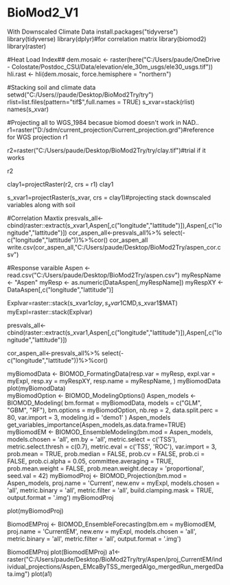 # BioMod2_V1
With Downscaled Climate Data
install.packages("tidyverse")
library(tidyverse)
library(dplyr)#for correlation matrix
library(biomod2)
library(raster)

#Heat Load Index##
dem.mosaic <- raster(here("C:/Users/paude/OneDrive - Colostate/Postdoc_CSU/Data/elevation/ele_30m_usgs/ele30_usgs.tif"))
hli.rast <- hli(dem.mosaic, force.hemisphere = "northern")

#Stacking soil and climate data
setwd("C:/Users//paude/Desktop/BioMod2Try/try")
rlist=list.files(pattern="tif$",full.names = TRUE)
s_xvar=stack(rlist)
names(s_xvar)

#Projecting all to WGS_1984 becasue biomod doesn't work in NAD..
r1=raster("D:/sdm/current_projection/Current_projection.grd")#reference for WGS projection
r1

r2=raster("C:/Users/paude/Desktop/BioMod2Try/try/clay.tif")#trial if it works

r2

clay1=projectRaster(r2, crs = r1)
clay1


s_xvar1=projectRaster(s_xvar, crs = clay1)#projecting stack downscaled variables along with soil


#Correlation Maxtix
presvals_all<-cbind(raster::extract(s_xvar1,Aspen[,c("longitude","lattitude")]),Aspen[,c("longitude","lattitude")])
cor_aspen_all<-presvals_all%>% select(-c("longitude","lattitude"))%>%cor()
cor_aspen_all
write.csv(cor_aspen_all,"C:/Users/paude/Desktop/BioMod2Try/aspen_cor.csv")

#Response varaible
Aspen <- read.csv("C:/Users/paude/Desktop/BioMod2Try/aspen.csv")
myRespName <- "Aspen"
myResp <- as.numeric(DataAspen[,myRespName])
myRespXY <- DataAspen[,c("longitude","lattitude")]


Explvar=raster::stack(s_xvar1$clay,s_xvar1$CMD,s_xvar1$MAT)
myExpl=raster::stack(Explvar)


presvals_all<-cbind(raster::extract(s_xvar1,Aspen[,c("longitude","lattitude")]),Aspen[,c("longitude","lattitude")])

cor_aspen_all<-presvals_all%>% select(-c("longitude","lattitude"))%>%cor()


myBiomodData <- BIOMOD_FormatingData(resp.var = myResp,
                                     expl.var = myExpl,
                                     resp.xy = myRespXY,
                                     resp.name = myRespName, )
myBiomodData
plot(myBiomodData)                               
myBiomodOption <- BIOMOD_ModelingOptions()
Aspen_models <-
  BIOMOD_Modeling(
    bm.format = myBiomodData,
    models = c("GLM", "GBM", "RF"),
    bm.options = myBiomodOption,
    nb.rep = 2,
    data.split.perc = 80,
    var.import = 3,
    modeling.id = 'demo1'
  )
Aspen_models
get_variables_importance(Aspen_models,as.data.frame=TRUE)
myBiomodEM <- BIOMOD_EnsembleModeling(bm.mod = Aspen_models,
                                      models.chosen = 'all',
                                      em.by = 'all',
                                      metric.select = c('TSS'),
                                      metric.select.thresh = c(0.7),
                                      metric.eval = c('TSS', 'ROC'),
                                      var.import = 3,
                                      prob.mean = TRUE,
                                      prob.median = FALSE,
                                      prob.cv = FALSE,
                                      prob.ci = FALSE,
                                      prob.ci.alpha = 0.05,
                                      committee.averaging = TRUE,
                                      prob.mean.weight = FALSE,
                                      prob.mean.weight.decay = 'proportional',
                                      seed.val = 42)
myBiomodProj <- BIOMOD_Projection(bm.mod = Aspen_models,
                                  proj.name = 'Current',
                                  new.env = myExpl,
                                  models.chosen = 'all',
                                  metric.binary = 'all',
                                  metric.filter = 'all',
                                  build.clamping.mask = TRUE,
                                  output.format = '.img')
myBiomodProj

plot(myBiomodProj)

BiomodEMProj <- BIOMOD_EnsembleForecasting(bm.em = myBiomodEM,
                                           proj.name = 'CurrentEM',
                                           new.env = myExpl,
                                           models.chosen = 'all',
                                           metric.binary = 'all',
                                           metric.filter = 'all',
                                           output.format = '.img')

BiomodEMProj
plot(BiomodEMProj)
a1<-raster("C:/Users/paude/Desktop/BioMod2Try/try/Aspen/proj_CurrentEM/individual_projections/Aspen_EMcaByTSS_mergedAlgo_mergedRun_mergedData.img")
plot(a1)
